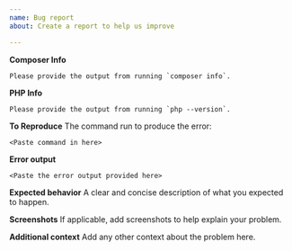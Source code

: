 ```yaml
---
name: Bug report
about: Create a report to help us improve

---
```


**Composer Info**
```
Please provide the output from running `composer info`.
```

**PHP Info**
```
Please provide the output from running `php --version`.
```

**To Reproduce**
The command run to produce the error:
```
<Paste command in here>
```

**Error output**

```
<Paste the error output provided here>
```

**Expected behavior**
A clear and concise description of what you expected to happen.

**Screenshots**
If applicable, add screenshots to help explain your problem.

**Additional context**
Add any other context about the problem here.
